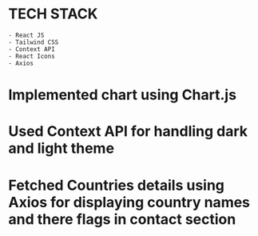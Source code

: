 # TECH STACK
    - React JS
    - Tailwind CSS
    - Context API
    - React Icons
    - Axios

# Implemented chart using Chart.js
# Used Context API for handling dark and light theme
# Fetched Countries details using Axios for displaying country names and there flags in contact section

